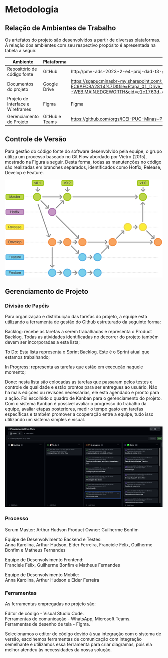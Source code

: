 
# Metodologia


## Relação de Ambientes de Trabalho

Os artefatos do projeto são desenvolvidos a partir de diversas plataformas. A relação dos ambientes com seu respectivo propósito é apresentada na tabela a seguir. 






|Ambiente   | Plataforma  |Link de Acesso |
|-------|-------------------------|----|
|Repositório de código fonte| GitHub | http://pmv-ads-2023-2-e4-proj-dad-t3-gerenciamento_drive_thru/ | 
|Documentos do projeto| Google Drive | https://sgapucminasbr-my.sharepoint.com/:w:/r/personal/1399462_sga_pucminas_br/_layouts/15/Doc.aspx?sourcedoc=%7B6F896F2E-10E7-4653-8380-EC9AFCBA2814%7D&file=Etapa_01_Drive_Thru.docx&action=default&mobileredirect=true&DefaultItemOpen=1&login_hint=1399462%40sga.pucminas.br&ct=1695853375403&wdOrigin=OFFICECOM-WEB.MAIN.EDGEWORTH&cid=e1c1763d-ddaf-45dc-901a-cf6ed53523b7&wdPreviousSessionSrc=HarmonyWeb&wdPreviousSession=c05501b8-ba61-4eed-846f-a5f3c2f01b06|
|Projeto de Interface e Wireframes| Figma  | Figma|
|Gerenciamento do Projeto| GitHub e Teams   | https://github.com/orgs/ICEI-PUC-Minas-PMV-ADS/projects/287/views/1|



## Controle de Versão

Para gestão do código fonte do software desenvolvido pela equipe, o grupo utiliza um processo baseado no Git Flow abordado por Vietro (2015), mostrado na Figura a seguir. Desta forma, todas as manutenções no código são realizadas em branches separados, identificados como Hotfix, Release, Develop e Feature.  



![Gestao](https://github.com/ICEI-PUC-Minas-PMV-ADS/pmv-ads-2023-2-e4-proj-dad-t3-gerenciamento_drive_thru/blob/d21bfb5a359f41a8006f0b917b156f78cb9cdfb8/docs/img/Gestao_codigo.png)



## Gerenciamento de Projeto




### Divisão de Papéis

Para organização e distribuição das tarefas do projeto, a equipe está utilizando a ferramenta de gestão do Github estruturado da seguinte forma:  

Backlog: recebe as tarefas a serem trabalhadas e representa o Product Backlog. Todas as atividades identificadas no decorrer do projeto também devem ser incorporadas a esta lista;  

To Do: Esta lista representa o Sprint Backlog. Este é o Sprint atual que estamos trabalhando;  

In Progress: representa as tarefas que estão em execução naquele momento;  

Done: nesta lista são colocadas as tarefas que passaram pelos testes e controle de qualidade e estão prontos para ser entregues ao usuário. Não há mais edições ou revisões necessárias, ele está agendado e pronto para a ação. Foi escolhido o quadro de Kanban para o gerenciamento do projeto. Com o sistema Kanban é possível avaliar o progresso do trabalho da equipe, avaliar etapas posteriores, medir o tempo gasto em tarefas específicas e também promover a cooperação entre a equipe, tudo isso utilizando um sistema simples e visual.  



![Gestao](https://github.com/ICEI-PUC-Minas-PMV-ADS/pmv-ads-2023-2-e4-proj-dad-t3-gerenciamento_drive_thru/blob/d21bfb5a359f41a8006f0b917b156f78cb9cdfb8/docs/img/Gerenciamento_projeto.png)



### Processo

Scrum Master: Arthur Hudson 
Product Owner: Guilherme Bonfim  


Equipe de Desenvolvimento Backend e Testes:  
Anna Karolina, Arthur Hudson, Elder Ferreira, Franciele Félix, Guilherme Bonfim e Matheus Fernandes 


Equipe de Desenvolvimento Frontend:   
Franciele Félix, Guilherme Bonfim e Matheus Fernandes 


Equipe de Desenvolvimento Mobile:  
Anna Karolina, Arthur Hudson e Elder Ferreira

### Ferramentas


As ferramentas empregadas no projeto são:  

Editor de código - Visual Studio Code.  
Ferramentas de comunicação - WhatsApp, Microsoft Teams.  
Ferramentas de desenho de tela -  Figma.  

Selecionamos o editor de código devido à sua integração com o sistema de versão, escolhemos ferramentas de comunicação com integração semelhante e utilizamos essa ferramenta para criar diagramas, pois ela melhor atendeu às necessidades da nossa solução. 



